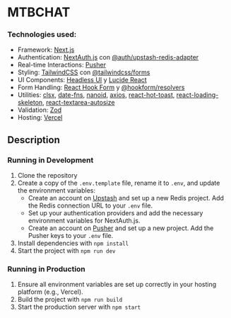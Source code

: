 # MTBCHAT

### Technologies used:

- Framework: [Next.js](https://nextjs.org/)
- Authentication: [NextAuth.js](https://next-auth.js.org/) con [@auth/upstash-redis-adapter](https://upstash.com/)
- Real-time Interactions: [Pusher](https://pusher.com/)
- Styling: [TailwindCSS](https://tailwindcss.com/) con [@tailwindcss/forms](https://github.com/tailwindlabs/tailwindcss-forms)
- UI Components: [Headless UI](https://headlessui.dev/) y [Lucide React](https://lucide.dev/)
- Form Handling: [React Hook Form](https://react-hook-form.com/) y [@hookform/resolvers](https://github.com/react-hook-form/resolvers)
- Utilities: [clsx](https://github.com/lukeed/clsx), [date-fns](https://date-fns.org/), [nanoid](https://github.com/ai/nanoid), [axios](https://axios-http.com/), [react-hot-toast](https://react-hot-toast.com/), [react-loading-skeleton](https://github.com/dvtng/react-loading-skeleton), [react-textarea-autosize](https://github.com/Andarist/react-textarea-autosize)
- Validation: [Zod](https://zod.dev/)
- Hosting: [Vercel](https://vercel.com/)

## Description

### Running in Development

1. Clone the repository
2. Create a copy of the `.env.template` file, rename it to `.env`, and update the environment variables:
   - Create an account on [Upstash](https://upstash.com/) and set up a new Redis project. Add the Redis connection URL to your `.env` file.
   - Set up your authentication providers and add the necessary environment variables for NextAuth.js.
   - Create an account on [Pusher](https://pusher.com/) and set up a new project. Add the Pusher keys to your `.env` file.
3. Install dependencies with `npm install`
4. Start the project with `npm run dev`

### Running in Production

1. Ensure all environment variables are set up correctly in your hosting platform (e.g., Vercel).
2. Build the project with `npm run build`
3. Start the production server with `npm start`
